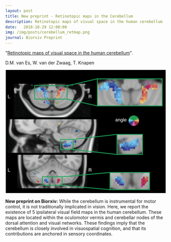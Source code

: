 ```yaml
---
layout: post
title: New preprint - Retinotopic maps in the Cerebellum
description: Retinotopic maps of visual space in the human cerebellum
date:   2018-10-29 12:00:00
img: /img/posts/cerebellum_retmap.png
journal: Biorxiv Preprint
---
```


"<a href="https://www.biorxiv.org/content/early/2018/10/29/455170" target="_blank" alt="Retinotopic maps of visual space in the human cerebellum" >Retinotopic maps of visual space in the human cerebellum</a>". 

D.M. van Es, W. van der Zwaag, T. Knapen

<img class="col two right" src="/img/posts/cerebellum_retmap.png">

**New preprint on Biorxiv:** While the cerebellum is instrumental for motor control, it is not traditionally implicated in vision. Here, we report the existence of 5 ipsilateral visual field maps in the human cerebellum. These maps are located within the oculomotor vermis and cerebellar nodes of the dorsal attention and visual networks. These findings imply that the cerebellum is closely involved in visuospatial cognition, and that its contributions are anchored in sensory coordinates.